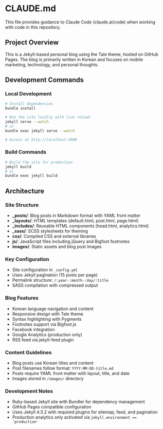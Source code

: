 # CLAUDE.md

This file provides guidance to Claude Code (claude.ai/code) when working with code in this repository.

## Project Overview
This is a Jekyll-based personal blog using the Tale theme, hosted on GitHub Pages. The blog is primarily written in Korean and focuses on mobile marketing, technology, and personal thoughts.

## Development Commands

### Local Development
```bash
# Install dependencies
bundle install

# Run the site locally with live reload
jekyll serve --watch
# or
bundle exec jekyll serve --watch

# Access at http://localhost:4000
```

### Build Commands
```bash
# Build the site for production
jekyll build
# or
bundle exec jekyll build
```

## Architecture

### Site Structure
- **_posts/**: Blog posts in Markdown format with YAML front matter
- **_layouts/**: HTML templates (default.html, post.html, page.html)
- **_includes/**: Reusable HTML components (head.html, analytics.html)
- **_sass/**: SCSS stylesheets for theming
- **css/**: Compiled CSS and external libraries
- **js/**: JavaScript files including jQuery and Bigfoot footnotes
- **images/**: Static assets and blog post images

### Key Configuration
- Site configuration in `_config.yml`
- Uses Jekyll pagination (15 posts per page)
- Permalink structure: `/:year-:month-:day/:title`
- SASS compilation with compressed output

### Blog Features
- Korean language navigation and content
- Responsive design with Tale theme
- Syntax highlighting with Pygments
- Footnotes support via Bigfoot.js
- Facebook integration
- Google Analytics (production only)
- RSS feed via jekyll-feed plugin

### Content Guidelines
- Blog posts use Korean titles and content
- Post filenames follow format: `YYYY-MM-DD-title.md`
- Posts require YAML front matter with layout, title, and date
- Images stored in `/images/` directory

### Development Notes
- Ruby-based Jekyll site with Bundler for dependency management
- GitHub Pages compatible configuration
- Uses Jekyll 4.3.2 with required plugins for sitemap, feed, and pagination
- Production analytics only activated via `jekyll.environment == 'production'`